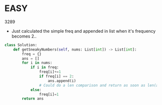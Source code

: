 # EASY
3289

* Just calculated the simple freq and appended in list when it's frequency becomes 2..

```PYTHON
class Solution:
    def getSneakyNumbers(self, nums: List[int]) -> List[int]:
        freq = {}
        ans = []
        for i in nums:
            if i in freq:
                freq[i]+=1
                if freq[i] == 2:
                    ans.append(i)
                # Could do a len comparison and return as soon as len(ans) becomes too
            else:
                freq[i]=1
        return ans
```
